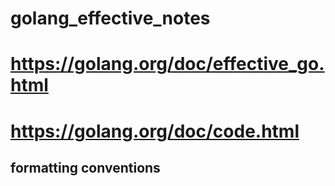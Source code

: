 # golang_effective_notes
# https://golang.org/doc/effective_go.html
# https://golang.org/doc/code.html

## formatting conventions
